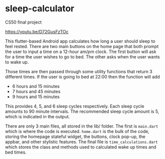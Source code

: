 # sleep-calculator
CS50 final project

https://youtu.be/D72GusFzTOc

This flutter-based Android app calculates how long a user should sleep to feel rested. There are two main buttons on the home page that both prompt the user to input a time on a 12-hour am/pm clock. The first button will ask for a time the user wishes to go to bed. The other asks when the user wants to wake up. 

Those times are then passed through some utility functions that return 3 different times. If the user is going to bed at 22:00 then the function will add 
- 6 hours and 15 minutes
- 7 hours and 45 minutes
- 9 hours and 15 minutes

This provides 4, 5, and 6 sleep cycles respectively. Each sleep cycle amounts to 90 minute intervals. The recommended sleep cycle amount is 5, which is indicated in the output. 

There are only 3 main files, all stored in the lib/ folder. The first is `main.dart` which is where the code is executed. `home.dart` is the bulk of the code, storing the homepage stateful widget, the buttons, clock pop-up, the appbar, and other stylistic features. The final file is `time_calculations.dart` which stores the class and methods used to calculated wake up times and bed times. 
